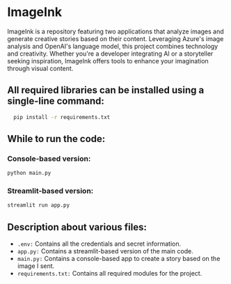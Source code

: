 # ImageInk
ImageInk is a repository featuring two applications that analyze images and generate creative stories based on their content. Leveraging Azure's image analysis and OpenAI's language model, this project combines technology and creativity. Whether you're a developer integrating AI or a storyteller seeking inspiration, ImageInk offers tools to enhance your imagination through visual content.

## All required libraries can be installed using a single-line command:
```bash
  pip install -r requirements.txt 
```

## While to run the code:
### Console-based version:
```bash
python main.py
```
### Streamlit-based version:
```bash
streamlit run app.py
```

## Description about various files:
- `.env:` Contains all the credentials and secret information. 
- `app.py:` Contains a streamlit-based version of the main code. 
- `main.py:` Contains a console-based app to create a story based on the image I sent. 
- `requirements.txt:` Contains all required modules for the project.   
